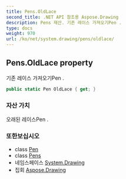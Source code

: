 ```yaml
---
title: Pens.OldLace
second_title: .NET API 참조용 Aspose.Drawing
description: Pens 재산. 기존 레이스 가져오기Pen .
type: docs
weight: 970
url: /ko/net/system.drawing/pens/oldlace/
---
```

## Pens.OldLace property

기존 레이스 가져오기Pen .

```csharp
public static Pen OldLace { get; }
```

### 자산 가치

오래된 레이스Pen .

### 또한보십시오

* class [Pen](../../pen/)
* class [Pens](../)
* 네임스페이스 [System.Drawing](../../pens/)
* 집회 [Aspose.Drawing](../../../)


